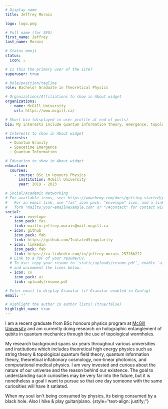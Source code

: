 ```yaml
---
# Display name
title: Jeffrey Morais

logo: logo.png

# Full name (for SEO)
first_name: Jeffrey
last_name: Morais

# Status emoji
status:
  icon: ☕️

# Is this the primary user of the site?
superuser: true

# Role/position/tagline
role: Bachelor Graduate in Theoretical Physics

# Organizations/Affiliations to show in About widget
organizations:
  - name: McGill University
    url: https://www.mcgill.ca/

# Short bio (displayed in user profile at end of posts)
bio: My interests include quantum information theory, emergence, topological quantum field theory, and quantum gravity.

# Interests to show in About widget
interests:
  - Quantum Gravity
  - Spacetime Emergence
  - Quantum Information

# Education to show in About widget
education:
  courses:
    - course: BSc in Honours Physics
      institution: McGill University
      year: 2019 - 2023

# Social/Academic Networking
# For available icons, see: https://wowchemy.com/docs/getting-started/page-builder/#icons
#   For an email link, use "fas" icon pack, "envelope" icon, and a link in the
#   form "mailto:your-email@example.com" or "/#contact" for contact widget.
social:
  - icon: envelope
    icon_pack: fas
    link: mailto:jeffrey.morais@mail.mcgill.ca
  - icon: github
    icon_pack: fab
    link: https://github.com/IsolatedSingularity
  - icon: linkedin
    icon_pack: fab
    link: https://ca.linkedin.com/in/jeffrey-morais-25726b222
  # Link to a PDF of your resume/CV.
  # To use: copy your resume to `static/uploads/resume.pdf`, enable `ai` icons in `params.yaml`,
  # and uncomment the lines below.
  - icon: cv
    icon_pack: ai
    link: uploads/resume.pdf

# Enter email to display Gravatar (if Gravatar enabled in Config)
email: ''

# Highlight the author in author lists? (true/false)
highlight_name: true
---
```


I am a recent graduate from BSc honours physics program at [McGill University](https://www.physics.mcgill.ca/) and am currently doing research on holographic entanglement of qubits in quantum mechanics through the use of topological wormholes.

My research background spans six years throughout various universities and institutions which includes theoretical high energy physics such as string theory & topological quantum field theory, quantum information theory, theoretical inflationary cosmology, non-linear photonics, and computational medical physics. I am very invested and curious about the nature of our universe and the reason behind our existence. The goal to understanding such curiosities may be very far into the future, but it is nonetheless a goal I want to pursue so that one day someone with the same curiosities will
have it satiated.

When my soul isn't being consumed by physics, its being consumed by a black hole. Also I hike & play guitar/piano.
{style="text-align: justify;"}
